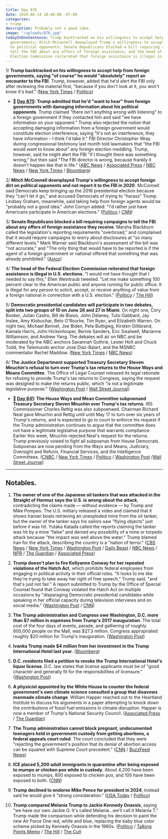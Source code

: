 ```yaml
---
title: Day 876
date: 2019-06-14 10:40:00 -07:00
categories:
- trump
description: Probably not a good idea.
image: "/uploads/876.jpg"
todayInOneSentence: Trump backtracked on his willingness to accept help from foreign
  governments; Mitch McConnell downplayed Trump's willingness to accept foreign dirt
  on political opponents; Senate Republicans blocked a bill requiring campaigns to
  tell the FBI about any offers of foreign assistance; and the head of the Federal
  Election Commission reiterated that foreign assistance is illegal in U.S. elections.
---
```


1/ **Trump backtracked on his willingness to accept help from foreign governments, saying "of course" he would "absolutely" report an encounter to the FBI**. Trump, however, added that he'd alert the FBI only after reviewing the material first, "because if you don't look at it, you won't know it's bad." ([New York Times](https://www.nytimes.com/2019/06/14/us/politics/trump-foreign.html) / [Politico](https://www.politico.com/story/2019/06/14/trump-election-foreign-interference-1365247))

* **📌 [Day 875](https://whatthefuckjusthappenedtoday.com/2019/06/13/day-875/#1-trump-admitted-that-hed-want-to-he): Trump admitted that he'd "want to hear" from foreign governments with damaging information about his political opponents**. Trump claimed "there isn't anything wrong with listening" to a foreign government if they contacted him and said "we have information on your opponent." Trump also rejected the notion that accepting damaging information from a foreign government would constitute election interference, saying "It's not an interference, they have information – I think I'd take it." FBI Director Christopher Wray during congressional testimony last month told lawmakers that "the FBI would want to know about" any foreign election meddling. Trump, however, said he might alert the FBI "if I thought there was something wrong," but then said "The FBI director is wrong, because frankly it doesn't happen like that in life." ([ABC News](https://abcnews.go.com/Politics/id-exclusive-interview-trump-listen-foreigners-offered-dirt/story?id=63669304) / [Associated Press](https://apnews.com/4f12f64313cf4fdcb7cb55d7f24a3e9e) / [NBC News](https://www.nbcnews.com/politics/donald-trump/i-think-i-d-take-it-trump-says-he-d-n1017031) / [New York Times](https://www.nytimes.com/2019/06/13/us/politics/trump-russia-campaign-help.html) / [Bloomberg](https://www.bloomberg.com/news/articles/2019-06-12/trump-says-i-d-take-it-if-foreigners-offer-dirt-on-2020-rivals))

2/ **Mitch McConnell downplayed Trump's willingness to accept foreign dirt on political opponents and not report it to the FBI in 2020**. McConnell said Democrats keep bringing up the 2016 presidential election because they "can't let it go," and accused Democrats of trying to "harass" Trump. Lindsey Graham, meanwhile, said taking help from foreign agents would be "probably not a good idea." John Cornyn added: "I'd rather just have Americans participate in American elections." ([Politico](https://www.politico.com/story/2019/06/13/mcconnell-dismisses-trumps-foreign-election-help-comments-1364601) / [CNN](https://www.cnn.com/2019/06/14/politics/mitch-mcconnell-donald-trump-foreign-influence/index.html))

3/ **Senate Republicans blocked a bill requiring campaigns to tell the FBI about any offers of foreign assistance they receive**. Marsha Blackburn called the legislation's reporting requirements "overbroad," and complained that it would require campaigns to worry about disclosures at "so many different levels." Mark Warner said Blackburn's assessment of the bill was "not accurate," and "The only thing that would have to be reported is if the agent of a foreign government or national offered that something that was already prohibited." ([Axios](https://www.axios.com/marsha-blackburn-foreign-offers-assistance-campaigns-fab324f4-a630-41aa-9b90-a6fc4ca5c5d0.html))

4/ **The head of the Federal Election Commission reiterated that foreign assistance is illegal in U.S. elections**. "I would not have thought that I needed to say this," Ellen Weintraub tweeted. "Let me make something 100 percent clear to the American public and anyone running for public office: It is illegal for any person to solicit, accept, or receive anything of value from a foreign national in connection with a U.S. election." ([Politico](https://www.politico.com/story/2019/06/13/fec-election-foreign-trump-1364598) / [The Hill](https://thehill.com/homenews/administration/448507-fec-chair-responds-to-trump-saying-hed-accept-foreign-intel-on))

5/ **Democratic presidential candidates will participate in two debates, split into two groups of 10 on June 26 and 27 in Miami**. On night one, Cory Booker, Julián Castro, Bill de Blasio, John Delaney, Tulsi Gabbard, Jay Inslee, Amy Klobuchar, Beto O'Rourke, Tim Ryan, and Elizabeth Warren. On night two, Michael Bennet, Joe Biden, Pete Buttigieg, Kirsten Gillibrand, Kamala Harris, John Hickenlooper, Bernie Sanders, Eric Swalwell, Marianne Williamson, and Andrew Yang. The debates will air on NBC and be moderated by the NBC anchors Savannah Guthrie, Lester Holt and Chuck Todd, the Telemundo anchor José Díaz-Balart, and the MSNBC commentator Rachel Maddow. ([New York Times](https://www.nytimes.com/2019/06/14/us/politics/democratic-debates-2020.html) / [NBC News](https://www.nbcnews.com/politics/2020-election/nbc-announces-lineup-democrats-each-two-nights-first-2020-debate-n1017676))

6/ **The Justice Department supported Treasury Secretary Steven Mnuchin's refusal to turn over Trump's tax returns to the House Ways and Means Committee**. The Office of Legal Counsel released its legal rationale for refusing to provide Trump's tax returns to Congress, saying the request was designed to make the returns public, which "is not a legitimate legislative purpose." ([Washington Post](https://www.washingtonpost.com/world/national-security/justice-dept-issues-memo-backing-mnuchins-refusal-to-provide-trumps-tax-returns-to-congress/2019/06/14/3c8b3376-8ee7-11e9-b08e-cfd89bd36d4e_story.html) / [Wall Street Journal](https://www.wsj.com/articles/justice-memo-backs-mnuchin-on-trump-tax-returns-11560546364))

* **📌 [Day 841](https://whatthefuckjusthappenedtoday.com/2019/05/10/day-841/#1-the-house-ways-and-mean-committee): The House Ways and Mean Committee subpoenaed Treasury Secretary Steven Mnuchin over Trump's tax returns**. IRS Commissioner Charles Rettig was also subpoenaed. Chairman Richard Neal gave Mnuchin and Rettig until until May 17 to turn over six years of Trump's returns, and is expected to go to court to enforce his request if the Trump administration continues to argue that the committee does not have a legitimate legislative purpose that warrants compliance. Earlier this week, Mnuchin rejected Neal's request for the returns. Trump previously vowed to fight all subpoenas from House Democrats. Subpoenas are now pending from the Ways and Means, Judiciary, Oversight and Reform, Financial Services, and the Intelligence Committees. ([CNBC](https://www.cnbc.com/2019/05/10/house-democrats-subpoena-treasury-secretary-mnuchin-irs-chief-over-trump-tax-returns.html) / [New York Times](https://www.nytimes.com/2019/05/10/us/politics/democrats-trump-tax-returns.html) / [Politico](https://www.politico.com/story/2019/05/10/house-democrats-subpoenas-trump-tax-returns-1317459) / [Washington Post](https://www.washingtonpost.com/news/business/wp/2019/05/10/house-committee-subpoenas-treasury-secretary-steven-mnuchin-and-irs-commissioner-charles-rettig-over-trump-tax-returns/) /[Wall Street Journal](https://www.wsj.com/articles/house-ways-and-mean-chairman-issues-subpoenas-for-trump-s-tax-returns-11557521187))

---

## Notables.

 1. **The owner of one of the Japanese oil tankers that was attacked in the Straight of Hormuz says the U.S. is wrong about the attack**, contradicting the claims made — without evidence — by Trump and Mike Pompeo. The U.S. military released a video and claimed that it shows Iranian boats retrieving an unexploded mine from the oil tanker, but the owner of the tanker says his sailors saw "flying objects" just before it was hit. Yutaka Katada called the reports claiming the tanker was hit by a mine "false" and denied any possibility of a mine or torpedo attack because "the impact was well above the water." Trump blamed Iran for the attack, describing the country is a "nation of terror." ([CBS News](https://www.cbsnews.com/news/oil-tanker-attacks-gulf-of-oman-tanker-owner-seems-to-dispute-us-account-of-gulf-of-oman-attack-today-2019-06-14/) / [New York Times](https://www.nytimes.com/2019/06/14/world/middleeast/oil-tanker-attack-gulf-oman.html) / [Washington Post](https://www.washingtonpost.com/world/iran-slams-us-calls-claims-of-tanker-attackseconomic-terrorism/2019/06/14/b94c1ece-8e16-11e9-b6f4-033356502dce_story.html?utm_term=.29c477730abf) / [Daily Beast](https://www.thedailybeast.com/japanese-oil-tanker-owner-says-us-is-wrong-about-gulf-attack?ref=home) / [NBC News](https://www.nbcnews.com/news/world/japanese-tanker-owner-contradict-u-s-officials-over-explosives-used-n1017556) / [NPR](https://www.npr.org/2019/06/14/732619332/iran-denies-u-s-claim-that-it-attacked-tankers-in-gulf-of-oman) / [The Guardian](https://www.theguardian.com/us-news/2019/jun/14/trump-iran-oil-tanker-attacks-nation-of-terror) / [Associated Press](https://apnews.com/6a48842e263541a5b3451f0d41dee01a))

 2. **Trump doesn't plan to fire Kellyanne Conway for her repeated violations of the Hatch Act**, which prohibits federal employees from engaging in political activity in their official roles. "It looks to me like they're trying to take away her right of free speech," Trump said, "and that's just not fair." A report submitted to Trump by the Office of Special Counsel found that Conway violated the Hatch Act on multiple occasions by "disparaging Democratic presidential candidates while speaking in her official capacity during television interviews and on social media." ([Washington Post](https://www.washingtonpost.com/politics/trump-says-he-wont-fire-kellyanne-conway-over-hatch-act-violations/2019/06/14/76f31a94-8e9f-11e9-adf3-f70f78c156e8_story.html?utm_term=.cf6ed657f5a5) / [CNN](https://www.cnn.com/2019/06/14/politics/kellyanne-conway-trump-hatch-act/index.html))

 3. **The Trump administration and Congress owe Washington, D.C. more than $7 million in expenses from Trump's 2017 inauguration**. The total cost of the four days of events, parade, and gathering of roughly 600,000 people on the Mall, was $27.3 million. Congress appropriated roughly $20 million for Trump's inauguration. ([Washington Post](https://www.washingtonpost.com/local/dc-politics/trump-still-owes-dc-7-million-in-inauguration-costs-as-he-plans-july-fourth-gala/2019/06/13/c55565b6-8df5-11e9-8f69-a2795fca3343_story.html))

 4. **Ivanka Trump made $4 million from her investment in the Trump International Hotel last year**. ([Bloomberg](https://www.bloomberg.com/news/articles/2019-06-14/ivanka-trump-financial-disclosure))

 5. **D.C. residents filed a petition to revoke the Trump International Hotel's liquor license**. D.C. law states that license applicants must be of "good character and generally fit for the responsibilities of licensure." ([Washington Post](https://www.washingtonpost.com/food/2019/06/14/citing-trumps-character-dc-residents-challenge-city-revoke-his-hotels-liquor-license/))

 6. **A physicist appointed by the White House to counter the federal government's own climate science consulted a group that disavows manmade climate change**. William Happer reached out to the Heartland Institute to discuss his arguments in a paper attempting to knock down the contributions of fossil fuel emissions in climate disruption. Happer is now a member of Trump's National Security Council. ([Associated Press](https://apnews.com/4ec9affd55a345d582a4cc810686137e) / [The Guardian](https://www.theguardian.com/us-news/2019/jun/14/white-house-physicist-sought-aid-of-rightwing-thinktank-to-challenge-climate-science))

 7. **The Trump administration cannot block pregnant, undocumented teenagers held in government custody from getting abortions, a federal appeals court ruled**. The court concluded that they were "rejecting the government's position that its denial of abortion access can be squared with Supreme Court precedent." ([CNN](https://www.cnn.com/2019/06/14/politics/abortion-undocumented-migrant-minors-court-of-appeals/index.html) / [BuzzFeed News](https://www.buzzfeednews.com/article/zoetillman/trump-undocumented-teens-abortion-court))

 8. **ICE placed 5,200 adult immigrants in quarantine after being exposed to mumps or chicken pox while in custody**. About 4,200 have been exposed to mumps, 800 exposed to chicken pox, and 100 have been exposed to both. ([CNN](https://www.cnn.com/2019/06/14/politics/mumps-chicken-pox-quarantine-ice/index.html))

 9. **Trump declined to endorse Mike Pence for president in 2024**, instead said he would give it "strong consideration." ([USA Today](https://www.usatoday.com/story/news/politics/2019/06/14/donald-trump-declines-to-endorse-mike-pence-for-2024/1283922001/) / [Politico](https://www.politico.com/story/2019/06/14/trump-pence-2024-presidential-run-1364992))

10. **Trump compared Melania Trump to Jackie Kennedy Onassis**, saying "we have our own Jackie O. It's called Melania…we'll call it Melania T." Trump made the comparison while defending his decision to paint the new Air Force One red, white and blue, replacing the baby blue color scheme picked by Kennedy Onassis in the 1960s. ([Politico](https://www.politico.com/story/2019/06/14/trump-melania-jackie-kennedy-1365041) / [Talking Points Memo](https://talkingpointsmemo.com/news/trump-jackie-kennedy-melania-air-force-one) / [The Hill](https://thehill.com/homenews/administration/448592-trump-compares-melania-to-jackie-kennedy-we-have-our-own-jackie-o) / [The Cut](https://www.thecut.com/2019/06/donald-trump-fox-friends-melania-it.html))